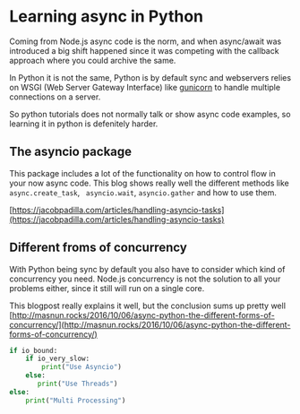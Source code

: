 # Learning async in Python

Coming from Node.js async code is the norm, and when async/await was introduced a big shift happened since it was competing with the callback approach where you could archive the same.

In Python it is not the same, Python is by default sync and webservers relies on WSGI (Web Server Gateway Interface) like [gunicorn](https://docs.gunicorn.org/en/stable/) to handle multiple connections on a server.

So python tutorials does not normally talk or show async code examples, so learning it in python is defenitely harder.

## The asyncio package

This package includes a lot of the functionality on how to control flow in your now async code. This blog shows really well the different methods like `async.create_task`, ` asyncio.wait`, `asyncio.gather` and how to use them.

[https://jacobpadilla.com/articles/handling-asyncio-tasks](https://jacobpadilla.com/articles/handling-asyncio-tasks)

## Different froms of concurrency

With Python being sync by default you also have to consider which kind of concurrency you need. Node.js concurrency is not the solution to all your problems either, since it still will run on a single core.

This blogpost really explains it well, but the conclusion sums up pretty well
[http://masnun.rocks/2016/10/06/async-python-the-different-forms-of-concurrency/](http://masnun.rocks/2016/10/06/async-python-the-different-forms-of-concurrency/)

```python
if io_bound:
    if io_very_slow:
        print("Use Asyncio")
    else:
       print("Use Threads")
else:
    print("Multi Processing")
```

